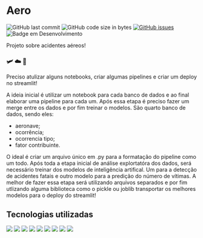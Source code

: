 # Aero

![GitHub last commit](https://img.shields.io/github/last-commit/MEziliano/Aero?style=for-the-badge)
![GitHub code size in bytes](https://img.shields.io/github/languages/code-size/MEziliano/Aero?style=for-the-badge)
[![GitHub issues](https://img.shields.io/github/issues/MEziliano/Aero?style=for-the-badge)](https://github.com/MEziliano/regressao-internacao_SUS/issues)
![Badge em Desenvolvimento](http://img.shields.io/static/v1?label=STATUS&message=EM%20DESENVOLVIMENTO&color=GREEN&style=for-the-badge)
<!--![GitHub top language](https://img.shields.io/github/languages/top/MEziliano/regressao-internacao_SUS?style=for-the-badge)-->

Projeto sobre acidentes aéreos! <h3> :small_airplane: :cloud: :flight_departure: </h3>

Preciso atulizar alguns notebooks, criar algumas pipelines e criar um deploy no streamlit!

A ideia inicial é utilizar um notebook para cada banco de dados e ao final elaborar uma pipeline para cada um. Após essa etapa é preciso fazer um merge entre os dados e por fim treinar o modelos. 
São quarto banco de dados, sendo eles:
* aeronave; 
* ocorrência;
* ocorrencia tipo;
* fator contribuinte. 


O ideal é criar um arquivo único em .py para a formatação do pipeline como um todo. Após toda a etapa inicial de análise explortatóra dos dados, será necessário treinar dos modelos de inteligência artifical. Um para a detecção de acidentes fatais e outro modelo para a predição do número de vítimas. A melhor de fazer essa etapa será utilizando arquivos separados e por fim utlizando alguma biblioteca como o pickle ou joblib transportar os melhores modelos para o deploy do streamlit!


## Tecnologias utilizadas



<div>
<ahref><img src="https://img.shields.io/badge/conda-342B029.svg?&style=for-the-badge&logo=anaconda&logoColor=white" target="_blank"></a>
<ahref><img src="https://img.shields.io/badge/Jupyter-F37626.svg?&style=for-the-badge&logo=Jupyter&logoColor=white" target="_blank"></a>
<img src="https://img.shields.io/badge/Visual_Studio_Code-0078D4?style=for-the-badge&logo=visual%20studio%20code&logoColor=white" target="_blank">
<img src="https://img.shields.io/badge/Python-FFD43B?style=for-the-badge&logo=python&logoColor=darkgreen" target="_blank">
<img src="https://img.shields.io/badge/Pandas-2C2D72?style=for-the-badge&logo=pandas&logoColor=white" target="_blank">
<img src="https://img.shields.io/badge/Numpy-777BB4?style=for-the-badge&logo=numpy&logoColor=white" target="_blank">
<img src="https://img.shields.io/badge/Plotly-239120?style=for-the-badge&logo=plotly&logoColor=white" target="_blank">
<img src="https://img.shields.io/badge/scikit_learn-F7931E?style=for-the-badge&logo=scikit-learn&logoColor=white" target="_blank"> 
<img src="https://img.shields.io/badge/Streamlit-FF4B4B?style=for-the-badge&logo=Streamlit&logoColor=white" target="_blank">
</div>
